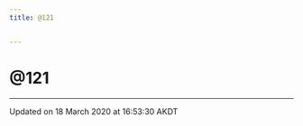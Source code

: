 ```yaml
---
title: @121


---
```


# @121























-------------------------------

Updated on 18 March 2020 at 16:53:30 AKDT